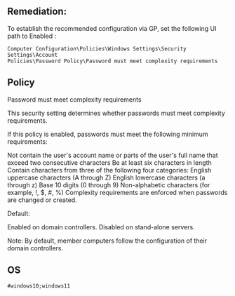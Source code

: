## Remediation:
To establish the recommended configuration via GP, set the following UI path to Enabled :
```
Computer Configuration\Policies\Windows Settings\Security Settings\Account
Policies\Password Policy\Password must meet complexity requirements
```

## Policy
Password must meet complexity requirements

This security setting determines whether passwords must meet complexity requirements.

If this policy is enabled, passwords must meet the following minimum requirements:

Not contain the user's account name or parts of the user's full name that exceed two consecutive characters
Be at least six characters in length
Contain characters from three of the following four categories:
English uppercase characters (A through Z)
English lowercase characters (a through z)
Base 10 digits (0 through 9)
Non-alphabetic characters (for example, !, $, #, %)
Complexity requirements are enforced when passwords are changed or created.



Default:

Enabled on domain controllers.
Disabled on stand-alone servers.

Note: By default, member computers follow the configuration of their domain controllers.

## OS
```
#windows10;windows11
```